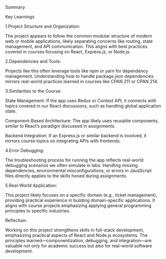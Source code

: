 Summary:

Key Learnings

1.Project Structure and Organization:

The project appears to follow the common modular structure of modern web or mobile applications, likely separating concerns like routing, state management, and API communication.
This aligns with best practices covered in courses focusing on React, Express.js, or Node.js.
 
2.Dependencies and Tools:

Projects like this often leverage tools like npm or yarn for dependency management. Understanding how to handle package.json dependencies mirrors real-world practices learned in courses like CPAN 211 or CPAN 214.

3.Similarities to the Course:

State Management: If the app uses Redux or Context API, it connects with topics covered in our React discussions, such as handling global application state.
 
Component-Based Architecture: The app likely uses reusable components, similar to React’s paradigm discussed in assignments.
 
Backend Integration: If an Express.js or similar backend is involved, it mirrors course topics on integrating APIs with frontends.
 
4.Error Debugging:

The troubleshooting process for running the app reflects real-world debugging scenarios we often simulate in labs. Handling missing dependencies, environmental misconfigurations, or errors in JavaScript files directly applies to the skills honed during assignments.
 
5.Real-World Application:

This project likely focuses on a specific domain (e.g., ticket management), providing practical experience in building domain-specific applications. It aligns with course projects emphasizing applying general programming principles to specific industries.

Reflection:

Working on this project strengthens skills in full-stack development, emphasizing practical aspects of React and Node.js ecosystems. The principles learned—componentization, debugging, and integration—are valuable not only for academic success but also for real-world software development.
